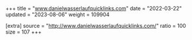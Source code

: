 +++
title = "www.danielwasserlaufquicklinks.com"
date = "2022-03-22"
updated = "2023-08-06"
weight = 109904

[extra]
source = "http://www.danielwasserlaufquicklinks.com/"
ratio = 100
size = 107
+++
